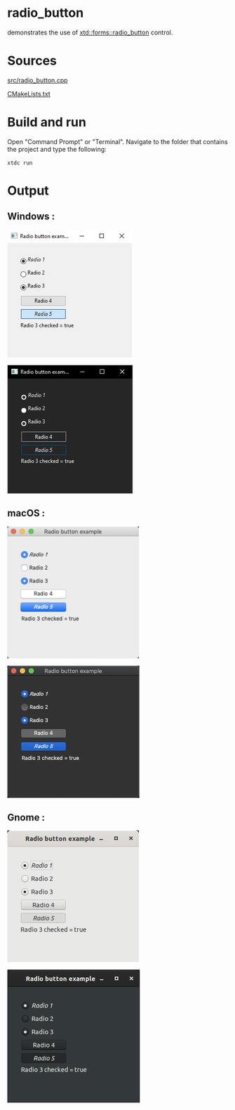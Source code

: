 # radio_button

demonstrates the use of [xtd::forms::radio_button](../../../../src/xtd_forms/include/xtd/forms/radio_button.hpp) control.

# Sources

[src/radio_button.cpp](src/radio_button.cpp)

[CMakeLists.txt](CMakeLists.txt)

# Build and run

Open "Command Prompt" or "Terminal". Navigate to the folder that contains the project and type the following:

```shell
xtdc run
```

# Output

## Windows :

![Screenshot](../../../../docs/pictures/examples/radio_button_w.png)

![Screenshot](../../../../docs/pictures/examples/radio_button_wd.png)

## macOS :

![Screenshot](../../../../docs/pictures/examples/radio_button_m.png)

![Screenshot](../../../../docs/pictures/examples/radio_button_md.png)

## Gnome :

![Screenshot](../../../../docs/pictures/examples/radio_button_g.png)

![Screenshot](../../../../docs/pictures/examples/radio_button_gd.png)
